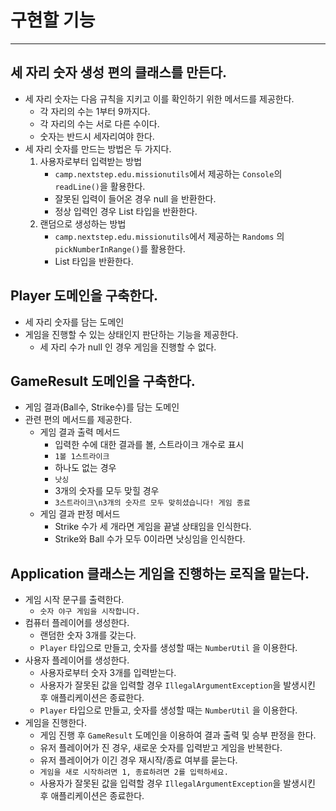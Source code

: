 # 구현할 기능

---
## 세 자리 숫자 생성 편의 클래스를 만든다.
- 세 자리 숫자는 다음 규칙을 지키고 이를 확인하기 위한 메서드를 제공한다.
    - 각 자리의 수는 1부터 9까지다.
    - 각 자리의 수는 서로 다른 수이다.
    - 숫자는 반드시 세자리여야 한다.
- 세 자리 숫자를 만드는 방법은 두 가지다.
    1. 사용자로부터 입력받는 방법
        - `camp.nextstep.edu.missionutils`에서 제공하는 `Console`의  `readLine()`을 활용한다.
        - 잘못된 입력이 들어온 경우 null 을 반환한다.
        - 정상 입력인 경우 List<Integer> 타입을 반환한다.
    2. 랜덤으로 생성하는 방법
        - `camp.nextstep.edu.missionutils`에서 제공하는 `Randoms` 의 `pickNumberInRange()`를 활용한다.
        - List<Integer> 타입을 반환한다.

## Player 도메인을 구축한다.
- 세 자리 숫자를 담는 도메인
- 게임을 진행할 수 있는 상태인지 판단하는 기능을 제공한다.
    - 세 자리 수가 null 인 경우 게임을 진행할 수 없다.

## GameResult 도메인을 구축한다.
- 게임 결과(Ball수, Strike수)를 담는 도메인
- 관련 편의 메서드를 제공한다.
    - 게임 결과 출력 메서드
        - 입력한 수에 대한 결과를 볼, 스트라이크 개수로 표시
        - `1볼 1스트라이크`
        - 하나도 없는 경우
        - `낫싱`
        - 3개의 숫자를 모두 맞힐 경우
        - `3스트라이크\n3개의 숫자르 모두 맞히셨습니다! 게임 종료`
    - 게임 결과 판정 메서드
        - Strike 수가 세 개라면 게임을 끝낼 상태임을 인식한다.
        - Strike와 Ball 수가 모두 0이라면 낫싱임을 인식한다.


## Application 클래스는 게임을 진행하는 로직을 맡는다.
- 게임 시작 문구를 출력한다.
    - `숫자 야구 게임을 시작합니다.`
- 컴퓨터 플레이어를 생성한다.
    - 랜덤한 숫자 3개를 갖는다.
    -  `Player` 타입으로 만들고, 숫자를 생성할 때는 `NumberUtil` 을 이용한다.
- 사용자 플레이어를 생성한다.
    - 사용자로부터 숫자 3개를 입력받는다.
    - 사용자가 잘못된 값을 입력할 경우 `IllegalArgumentException`을 발생시킨 후 애플리케이션은 종료한다.
    -   `Player` 타입으로 만들고, 숫자를 생성할 때는 `NumberUtil` 을 이용한다.
- 게임을 진행한다.
    - 게임 진행 후 `GameResult` 도메인을 이용하여 결과 출력 및 승부 판정을 한다.
    - 유저 플레이어가 진 경우, 새로운 숫자를 입력받고 게임을 반복한다.
    - 유저 플레이어가 이긴 경우 재시작/종료 여부를 묻는다.
    - `게임을 새로 시작하려면 1, 종료하려면 2를 입력하세요.`
    - 사용자가 잘못된 값을 입력할 경우 `IllegalArgumentException`을 발생시킨 후 애플리케이션은 종료한다.